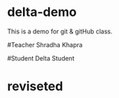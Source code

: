 # delta-demo
This is a demo for git &amp; gitHub class.

#Teacher
Shradha Khapra

#Student
Delta Student

# reviseted